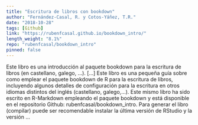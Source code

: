 ```yaml
---
title: "Escritura de libros con bookdown"
author: "Fernández-Casal, R. y Cotos-Yáñez, T.R."
date: "2018-10-28"
tags: [Github]
link: "https://rubenfcasal.github.io/bookdown_intro/"
length_weight: "8.1%"
repo: "rubenfcasal/bookdown_intro"
pinned: false
---
```


Este libro es una introducción al paquete bookdown para la escritura de libros (en castellano, galego, …). [...] Este libro es una pequeña guía sobre como emplear el paquete bookdown de R para la escritura de libros, incluyendo algunos detalles de configuración para la escritura en otros idiomas distintos del inglés (castellano, galego,…). Este mismo libro ha sido escrito en R-Markdown empleando el paquete bookdown y está disponible en el repositorio Github: rubenfcasal/bookdown_intro. Para generar el libro (compilar) puede ser recomendable instalar la última versión de RStudio y la versión ...
